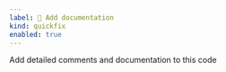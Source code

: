 ```yaml
---
label: 📝 Add documentation
kind: quickfix
enabled: true
---
```

Add detailed comments and documentation to this code